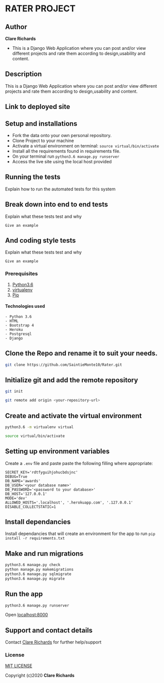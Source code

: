 # RATER PROJECT

## Author
**Clare Richards**

- This is a Django Web Application where you can post and/or view different projects and rate them according to design,usability and content.


## Description
This is a Django Web Application where you can post and/or view different projects and rate them according to design,usability and content.


## Link to deployed site


## Setup and installations
* Fork the data onto your own personal repository.
* Clone Project to your machine
* Activate a virtual environment on terminal: `source virtual/bin/activate`
* Install all the requirements found in requirements file.
* On your terminal run `python3.6 manage.py runserver`
* Access the live site using the local host provided

## Running the tests

Explain how to run the automated tests for this system

## Break down into end to end tests

Explain what these tests test and why

```
Give an example
```

## And coding style tests

Explain what these tests test and why

```
Give an example
```


### Prerequisites
1. [Python3.6](https://www.python.org/downloads/)
2. [virtualenv](https://virtualenv.pypa.io/en/stable/installation/)
3. [Pip](https://pip.pypa.io/en/stable/installing/)

#### Technologies used
    - Python 3.6
    - HTML
    - Bootstrap 4
    - Heroku
    - Postgresql
    - Django

## Clone the Repo and rename it to suit your needs.
```bash
git clone https://github.com/SaintieMonte10/Rater.git
```
## Initialize git and add the remote repository
```bash
git init
```
```bash
git remote add origin <your-repository-url>
```

## Create and activate the virtual environment
```bash
python3.6 -m virtualenv virtual
```

```bash
source virtual/bin/activate
```

## Setting up environment variables
Create a `.env` file and paste paste the following filling where appropriate:
```
SECRET_KEY='rdtfyguihjohucbdsjnc'
DEBUG=True
DB_NAME='awards'
DB_USER='<your database name>'
DB_PASSWORD='<password to your database>'
DB_HOST='127.0.0.1'
MODE='dev'
ALLOWED_HOSTS='.localhost', '.herokuapp.com', '.127.0.0.1'
DISABLE_COLLECTSTATIC=1
```

## Install dependancies
Install dependancies that will create an environment for the app to run
`pip install -r requirements.txt`

## Make and run migrations
```bash
python3.6 manage.py check
python manage.py makemigrations
python3.6 manage.py sqlmigrate 
python3.6 manage.py migrate
```

## Run the app
```bash
python3.6 manage.py runserver
```
Open [localhost:8000](http://127.0.0.1:8000/)


## Support and contact details
Contact [Clare Richards](claremonte53@gmail.com) for further help/support

### License
[MIT LICENSE](LICENSE)

Copyright (c)2020 **Clare Richards**